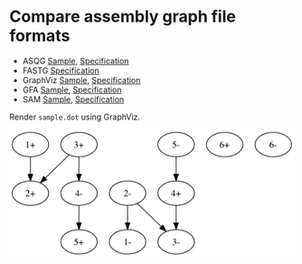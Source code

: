 Compare assembly graph file formats
===================================

+ ASQG [Sample](sample.asqg), [Specification](https://github.com/jts/sga/wiki/ASQG-Format)
+ FASTG [Specification](http://fastg.sourceforge.net/FASTG_Spec_v1.00.pdf)
+ GraphViz [Sample](sample.dot), [Specification](https://github.com/bcgsc/abyss/wiki/ABySS-File-Formats#dot)
+ GFA [Sample](sample.gfa), [Specification](http://lh3.github.io/2014/07/19/a-proposal-of-the-grapical-fragment-assembly-format/)
+ SAM [Sample](sample.sam), [Specification](http://samtools.github.io/hts-specs/SAMv1.pdf)

Render `sample.dot` using GraphViz.

![sample.dot](sample.dot.png)
